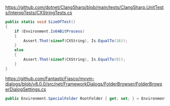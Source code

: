 https://github.com/dotnet/ClangSharp/blob/main/tests/ClangSharp.UnitTests/InteropTests/CXStringTests.cs

```csharp
public static void SizeOfTest()
{
    if (Environment.Is64BitProcess)
    {
        Assert.That(sizeof(CXString), Is.EqualTo(16));
    }
    else
    {
        Assert.That(sizeof(CXString), Is.EqualTo(8));
    }
}
```

https://github.com/FantasticFiasco/mvvm-dialogs/blob/v8.0.0/src/net/FrameworkDialogs/FolderBrowser/FolderBrowserDialogSettings.cs

```csharp
public Environment.SpecialFolder RootFolder { get; set; } = Environment.SpecialFolder.Desktop;
```
